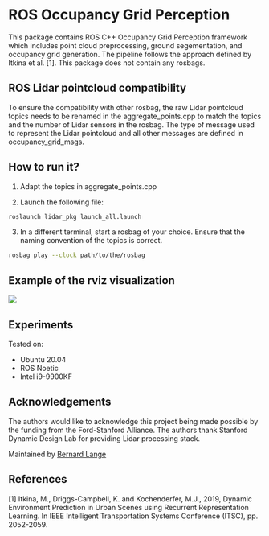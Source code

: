 # ROS Occupancy Grid Perception

This package contains ROS C++ Occupancy Grid Perception framework which includes point cloud preprocessing, ground segementation, and occupancy grid generation. The pipeline follows the approach defined by Itkina et al. [1]. This package does not contain any rosbags.

## ROS Lidar pointcloud compatibility

To ensure the compatibility with other rosbag, the raw Lidar pointcloud topics needs to be renamed in the aggregate_points.cpp to match the topics and the number of Lidar sensors in the rosbag. The type of message used to represent the Lidar pointcloud and all other messages are defined in occupancy_grid_msgs. 

## How to run it?

1. Adapt the topics in aggregate_points.cpp

2. Launch the following file: 
  ```bash
  roslaunch lidar_pkg launch_all.launch 
  ```  
3. In a different terminal, start a rosbag of your choice. Ensure that the naming convention of the topics is correct.
  
  ```bash
  rosbag play --clock path/to/the/rosbag
  ```

## Example of the rviz visualization

![](images/ROS_demo.gif)

## Experiments 

Tested on:
- Ubuntu 20.04
- ROS Noetic
- Intel i9-9900KF


## Acknowledgements 
The authors would like to acknowledge this project being made possible by the funding from the Ford-Stanford Alliance. The authors thank Stanford Dynamic Design Lab for providing Lidar processing stack.

Maintained by [Bernard Lange](https://web.stanford.edu/~blange/)

## References

[1] Itkina, M., Driggs-Campbell, K. and Kochenderfer, M.J., 2019, Dynamic Environment Prediction in Urban Scenes using Recurrent Representation Learning. In IEEE Intelligent Transportation Systems Conference (ITSC), pp. 2052-2059.
